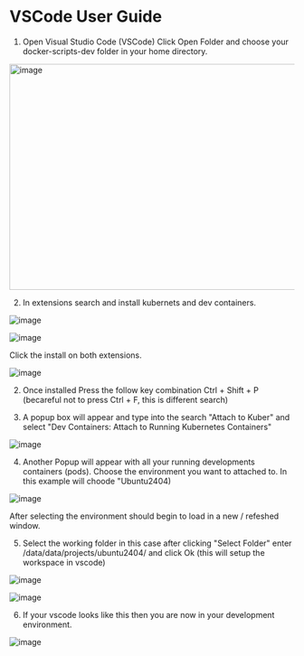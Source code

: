 # VSCode User Guide

1. Open Visual Studio Code (VSCode)
Click Open Folder  and choose your docker-scripts-dev folder in your home directory.
<img width="736" height="400" alt="image" src="https://github.com/user-attachments/assets/76f3c64d-db41-430d-b246-353420d21201" />

2. In extensions search and install kubernets and dev containers.

![image](https://github.com/user-attachments/assets/0be8736c-9565-41b8-bf9b-81037699fcd4)

![image](https://github.com/user-attachments/assets/cd287515-9a35-4232-92dc-a1f8200fb652)

Click the install on both extensions.

![image](https://github.com/user-attachments/assets/26db42ee-e4f7-42ab-bae1-efa4814dfb2f)


2. Once installed Press the follow key combination Ctrl + Shift + P (becareful not to press Ctrl + F, this is different search)

3. A popup box will appear and type into the search "Attach to Kuber" and select "Dev Containers: Attach to Running Kubernetes Containers"

![image](https://github.com/user-attachments/assets/69d2fcdf-d99a-456f-b492-b882ea76248c)

4. Another Popup will appear with all your running developments containers (pods). Choose the environment you want to attached to.  In this example will choode "Ubuntu2404)

![image](https://github.com/user-attachments/assets/63fd8017-f3d5-4969-9420-fefcb8e52ab4)

After selecting the environment should begin to load in a new / refeshed window.

5. Select the working folder in this case after clicking "Select Folder" enter /data/data/projects/ubuntu2404/ and click Ok (this will setup the workspace in vscode)

![image](https://github.com/user-attachments/assets/eef9e15b-0262-4b86-a231-77830197482d)

![image](https://github.com/user-attachments/assets/6a057aef-018c-448e-a44b-097d34cc8b7c)

6. If your vscode looks like this then you are now in your development environment.

![image](https://github.com/user-attachments/assets/acb2089b-ed27-40fd-ae90-5061b8ef7435)

 
